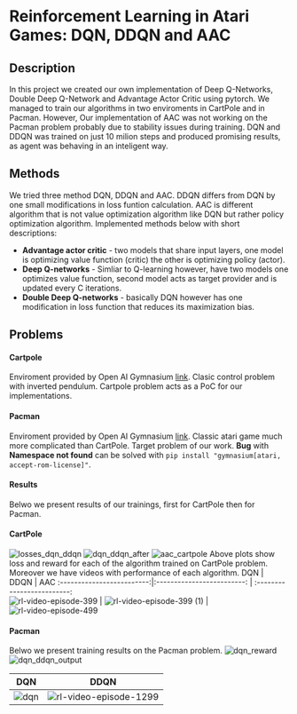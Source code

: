 # Reinforcement Learning in Atari Games: DQN, DDQN and AAC
## Description
In this project we created our own implementation of Deep Q-Networks, Double Deep Q-Network and Advantage Actor Critic using pytorch. We managed to train our algorithms in two enviroments in CartPole and in Pacman. However, Our implementation of AAC was not working on the Pacman problem probably due to stability issues during training. DQN and DDQN was trained on just 10 milion steps and produced promising results, as agent was behaving in an inteligent way. 
## Methods
We tried three method DQN, DDQN and AAC. DDQN differs from DQN by one small modifications in loss funtion calculation. AAC is different algorithm that is not value optimization algorithm like DQN but rather policy optimization algorithm. Implemented methods below with short descriptions:
 - **Advantage actor critic** - two models that share input layers, one model is optimizing value function (critic) the other is optimizing policy (actor).
 - **Deep Q-networks** - Simliar to Q-learning however, have two models one optimizes value function, second model acts as target provider and is updated every C iterations. 
 - **Double Deep Q-networks** - basically DQN however has one modification in loss function that reduces its maximization bias.
## Problems
#### Cartpole
Enviroment provided by Open AI Gymnasium [link](https://gymnasium.farama.org/environments/classic_control/cart_pole/). Clasic control problem with inverted pendulum. Cartpole problem acts as a PoC for our implementations.
#### Pacman
Enviroment provided by Open AI Gymnasium [link](https://gymnasium.farama.org/environments/atari/pacman/#pacman). Classic atari game much more complicated than CartPole. Target problem of our work.
**Bug** with **Namespace not found** can be solved with ```pip install "gymnasium[atari, accept-rom-license]"```.

#### Results
Belwo we present results of our trainings, first for CartPole then for Pacman.
#### CartPole
![losses_dqn_ddqn](https://github.com/knowosadko/NCML_project/assets/40035342/12bb127c-450f-47d9-8955-a106f23b7505)
![dqn_ddqn_after](https://github.com/knowosadko/NCML_project/assets/40035342/29a7f591-6b47-4fb0-a33d-7333f048d5e4)
![aac_cartpole](https://github.com/knowosadko/NCML_project/assets/40035342/85b81caa-6da6-494f-bc80-b2bb9d2a2838)
Above plots show loss and reward for each of the algorithm trained on CartPole problem.
Moreover we have videos with performance of each algorithm.
DQN                        |          DDQN              |   AAC
:-------------------------:|:-------------------------: | :-------------------------:              
![rl-video-episode-399](https://github.com/knowosadko/NCML_project/assets/40035342/7f3094ae-dbb1-481e-89a1-ea1d0f57d154) |                 ![rl-video-episode-399 (1)](https://github.com/knowosadko/NCML_project/assets/40035342/567c192c-111d-4ff2-8d70-b1830b57c8db) | ![rl-video-episode-499](https://github.com/knowosadko/NCML_project/assets/40035342/eb77b6cc-a0f5-4105-8ec9-3d4030ffd734)

#### Pacman
Belwo we present training results on the Pacman problem.
![dqn_reward](https://github.com/knowosadko/NCML_project/assets/40035342/dbf96366-c2be-41a4-b90e-7b36f115e746)
![dqn_ddqn_output](https://github.com/knowosadko/NCML_project/assets/40035342/98a165c6-0835-4fa7-92e0-09854b17fe8a)


DQN                        |          DDQN              
:-------------------------:|:-------------------------: 
![dqn](https://github.com/knowosadko/NCML_project/assets/40035342/edaf14a2-169d-4434-96c9-0a6466aade03) | ![rl-video-episode-1299](https://github.com/knowosadko/NCML_project/assets/40035342/dc1da948-6452-4411-a5a1-76e92a0423e4)
                   

